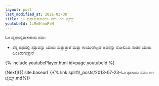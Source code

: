 ```yaml
---
layout: post
last_modified_at: 2021-03-30
title: ಓಂ ವೃಥಾವೃತಾಕಾರಯ ನಮಃ ೧೧ ಟೈಮ್ಸ್
youtubeId: 1iMm0hnuPzM
---
```

 
 
 ಓಂ ವೃಥಾವೃತಾಕಾರಯ ನಮಃ  
 
 -  ತನ್ನ ರಥದಲ್ಲಿ ಶತ್ರುವನ್ನು ಯಾರು ಸುತ್ತುತ್ತಾರೆ ಮತ್ತು ಗಾಯಗಳಿಲ್ಲದೆ ಅವರನ್ನು ಸೋಲಿಸಿದ ನಂತರ ಯಾರು ಹಿಂತಿರುಗುತ್ತಾರೆ 
 
  
 
  
 
 
 
 
 
 


{% include youtubePlayer.html id=page.youtubeId %}
 
[Next]({{ site.baseurl }}{% link  split1/_posts/2013-07-23-ಓಂ ಥಾಲಯ ನಮಃ ೧೧ ಟೈಮ್ಸ್.md%})
 
